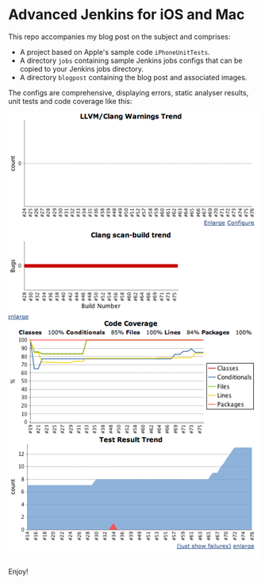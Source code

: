 # Advanced Jenkins for iOS and Mac

This repo accompanies my blog post on the subject and comprises:

* A project based on Apple's sample code `iPhoneUnitTests`.
* A directory `jobs` containing sample Jenkins jobs configs that can be copied to your Jenkins jobs directory.
* A directory `blogpost` containing the blog post and associated images.

The configs are comprehensive, displaying errors, static analyser results, unit tests and code coverage like this:

![Sample Jenkins output](./blogpost/images/Jenkins-sample-output.png)

Enjoy!
